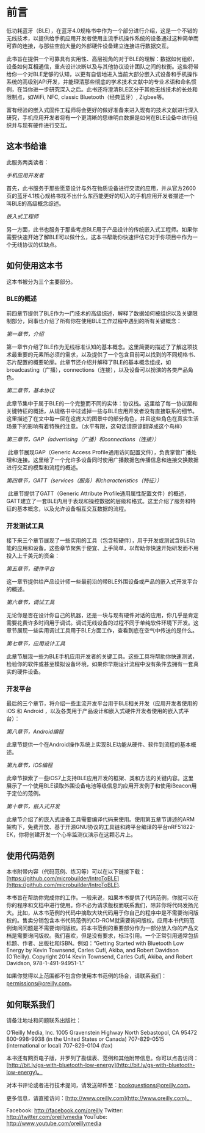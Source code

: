 # 前言

​		低功耗蓝牙（BLE），在蓝牙4.0规格书中作为一个部分进行介绍，这是一个不错的无线技术，以提供给手机应用开发者使用主流手机操作系统的设备通过这种简单而可靠的连接，与那些空前大量的外部硬件设备建立连接进行数据交互。

​		此书旨在提供一个可靠具有实用性、高层视角的对于BLE的理解：数据如何组织，设备如何互相通信，重点设计决断以及与其他协议设计团队之间的权衡。这些将带给你一个对BLE足够的认知，以更有自信地进入当前大部分嵌入式设备和手机操作系统的高级别API开发，并能理清那些彻底的学术技术文献中的专业术语和命名惯例，在当你进一步研究深入之后。此书还将澄清BLE区分于其他无线技术的长处和限制点，如WiFi, NFC, classic Bluetooth（经典蓝牙）, Zigbee等。

​		富有经验的嵌入式固件工程师将会更好的做好准备来进入现有的技术文献进行深入研究，手机应用开发者将有一个更清晰的思维明白数据是如何在BLE设备中进行组织并与现有硬件进行交互。

## 这本书给谁

此服务两类读者：

*手机应用开发者*

​		首先，此书服务于那些愿意设计与外在物质设备进行交流的应用，并从官方2600页的蓝牙4.1核心规格书找不出什么东西能更好的切入的手机应用开发者描述一个叫BLE的高级概念综述。

*嵌入式工程师*

​		另一方面，此书也服务于那些考虑BLE用于产品设计的传统嵌入式工程师。如果你需要快速开始了解BLE可以做什么，这本书帮助你快速评估它对于你项目中作为一个无线协议的优缺点。

## 如何使用这本书

这本书被分为三个主要部分。

### BLE的概述

前四章节提供了BLE作为一门技术的高级综述，解释了数据如何被组织以及关键限制部分，同事也介绍了所有你在使用BLE工作过程中遇到的所有关键概念：

*第一章节，介绍*

​		第一章节介绍了BLE作为无线标准认知的基本概念。这里简要的描述了了解这项技术最重要的元素所必须的需求，以及提供了一个包含目前可以找到的不同规格书、芯片配置的概要轮廓。此章节还介绍并解释了BLE的基本概念组成，如broadcasting（广播），connections（连接），以及设备可以扮演的各类产品角色。

*第二章节，基本协议*

​		此章节集中于属于BLE的一个完整而不同的实体：协议栈。这里给了每一协议层和关键特征的概括，从规格书中过滤掉一些与BLE应用开发者没有直接联系的细节。这里描述了在文中每一层在这庞大的图景中的部分角色，并且这些角色在真实生活场景下的影响有着特殊的注意。（水平有限，这句话请原谅翻译成这个鸟样）

*第三章节，GAP（advertising（广播）和connections（连接））*

​		此章节展现GAP（Generic Access Profile通用访问配置文件），负责掌管广播处理和连接。这里给了一个允许多设备同时使用广播数据包传播信息和连接交换数据进行交互的模型和流程的概述。

*第四章节，GATT（services（服务）和characteristics（特征））*

​		此章节提供了GATT（Generic Attribute Profile通用属性配置文件）的概述，GATT建立了一套BLE内用于表现和操控数据的层级和格式。这里介绍了服务和特征的基本概念，以及允许设备相互交互数据的流程。

### 开发测试工具

接下来三个章节展现了一些实用的工具（包含软硬件），用于开发或测试含BLE功能的应用和设备。这些章节聚焦于便宜、上手简单，以帮助你快速开始研发而不用投入上千美元的资金：

*第五章节，硬件平台*

​		这一章节提供给产品设计师一些最前沿的带BLE外围设备或产品的嵌入式开发平台的概述。

*第六章节，调试工具*

​		无论你是否在设计你自己的机器，还是一块与现有硬件对话的应用，你几乎是肯定需要花费许多时间用于调试。调试无线设备的过程不同于单纯软件环境下开发。这章节展现一些实用调试工具用于BLE方面工作，查看到底在空气中传送的是什么。

*第七章节，应用设计工具*

​		此章节展现一些为BLE手机应用开发者的关键工具。这些工具将帮助你快速测试，检验你的软件或甚至模拟设备环境，如果你早期设计流程中没有条件去拥有一套真实的硬件设备。

### 开发平台

最后的三个章节，将介绍一些主流开发平台用于BLE相关开发（应用开发者使用的iOS 和 Android ，以及各类用于产品设计和嵌入式硬件开发者使用的嵌入式平台）：

*第八章节，Android编程*

​		此章节提供一个在Android操作系统上实现BLE功能从硬件、软件到流程的基本概述。

*第九章节，iOS编程*

​		此章节探索了一些iOS7上支持BLE应用开发的框架、类和方法的关键内容。这里展示了一个使用BLE读取外围设备电池等级信息的应用开发例子和使用iBeacon用于定位的范例。

*第十章节，嵌入式开发*

​		此章节介绍了的嵌入式设备工具需要编译代码来使用。使用第五章节讲述的ARM架构下，免费开放、基于开源GNU协议的工具链和跨平台编译的平台nRF51822-EK，你将创建开发一个心率监测仪演示在这颗芯片上。

## 使用代码范例

本书附带内容（代码范例、练习等）可以在以下链接下载：[https://github.com/microbuilder/IntroToBLE](https://github.com/microbuilder/IntroToBLE).

本书旨在帮助你完成你的工作。一般来说，如果本书提供了代码范例，你就可以在你的程序和文档中进行使用。你不必为请求版权而联系我们，除非你将代码发扬光大。比如，从本书范例的代码中摘取大块代码用于你自己的程序中是不需要询问版权的。售卖分销包含本书代码范例的CD-ROM就需要询问版权。应用本书代码范例询问问题是不需要询问版权。将本书范例的重要部分作为一部分放入你的产品文档是需要询问版权。我们喜欢，但是没有要求，标注引用。一个正常引用通常包括标题、作者、出版社和ISBN。例如：“Getting Started with Bluetooth Low Energy by Kevin Townsend, Carles Cufí, Akiba, and Robert Davidson (O’Reilly). Copyright 2014 Kevin Townsend, Carles Cufí, Akiba, and Robert Davidson, 978-1-491-94951-1.”

如果你觉得以上范围都不包含你使用本书范例的场合，请联系我们：permissions@oreilly.com。

## 如何联系我们

请备注地址和问题联系出版社：

O’Reilly Media, Inc.
1005 Gravenstein Highway North
Sebastopol, CA 95472
800-998-9938 (in the United States or Canada)
707-829-0515 (international or local)
707-829-0104 (fax)

本书还有网页电子版，并罗列了勘误表、范例和其他附带信息。你可以点击访问：[http://bit.ly/gs-with-bluetooth-low-energy](http://bit.ly/gs-with-bluetooth-low-energy)。

对本书评论或者进行技术提问，请发送邮件至：bookquestions@oreilly.com。

更多信息，请直接访问：[http://www.oreilly.com](http://www.oreilly.com)。

Facebook: http://facebook.com/oreilly
Twitter: http://twitter.com/oreillymedia
YouTube: http://www.youtube.com/oreillymedia